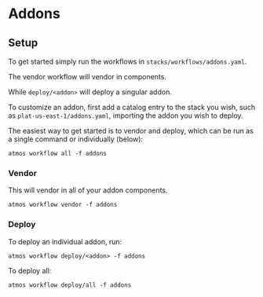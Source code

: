 # Addons

## Setup

To get started simply run the workflows in `stacks/workflows/addons.yaml`.

The vendor workflow will vendor in components.

While `deploy/<addon>` will deploy a singular addon.

To customize an addon, first add a catalog entry to the stack you wish, such as
`plat-us-east-1/addons.yaml`, importing the addon you wish to deploy.

The easiest way to get started is to vendor and deploy, which can be run as a single command or individually (below):

```shell
atmos workflow all -f addons
```

### Vendor

This will vendor in all of your addon components.

```shell
atmos workflow vendor -f addons
```

### Deploy

To deploy an individual addon, run:

```shell
atmos workflow deploy/<addon> -f addons
```

To deploy all:

```shell
atmos workflow deploy/all -f addons
```
